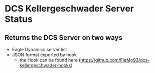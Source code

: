 # DCS Kellergeschwader Server Status
## Returns the DCS Server on two ways
* Eagle Dynamics server list
* JSON format exported by hook
  * the Hook can be found here (https://github.com/FleMo93/dcs-kellergeschwader-hooks)